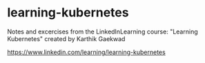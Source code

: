 # learning-kubernetes
Notes and excercises from the LinkedInLearning course: "Learning Kubernetes" created by Karthik Gaekwad

https://www.linkedin.com/learning/learning-kubernetes
